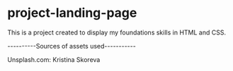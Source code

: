 # project-landing-page
This is a project created to display my foundations skills in HTML and CSS.

----------Sources of assets used-----------

Unsplash.com:
Kristina Skoreva

